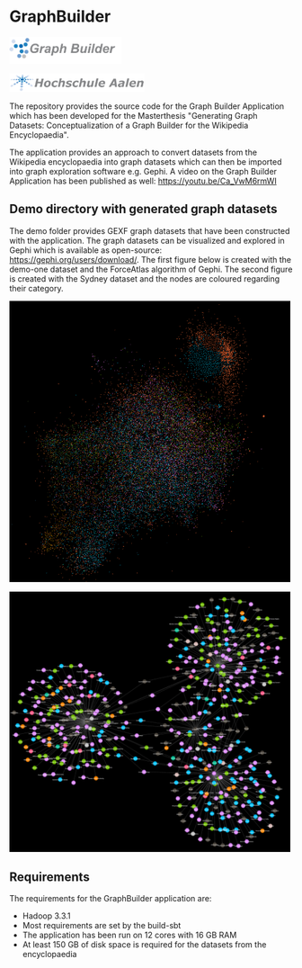 # GraphBuilder

<img src="demo/images/graph-builder.png" width="200"/>  <br />

<img src="demo/images/Logo_HSAA.png" width="240"/> 

The repository provides the source code for the Graph Builder Application which has been developed for the Masterthesis "Generating Graph Datasets: Conceptualization of a Graph Builder for the Wikipedia Encyclopaedia". 

The application provides an approach to convert datasets from the Wikipedia encyclopaedia into graph datasets which can then be imported into graph exploration software e.g. Gephi. A video on the Graph Builder Application has been published as well: https://youtu.be/Ca_VwM6rmWI

## Demo directory with generated graph datasets

The demo folder provides GEXF graph datasets that have been constructed with the application. The graph datasets can be visualized and explored in Gephi which is available as open-source: https://gephi.org/users/download/. The first figure below is created with the demo-one dataset and the ForceAtlas algorithm of Gephi. The second figure is created with the Sydney dataset and the nodes are coloured regarding their category. 


<img src="demo/images/main.png?raw=true" width="500"/>  <br />

<img src="demo/images/export.png?raw=true" width="500"/>


## Requirements 

The requirements for the GraphBuilder application are:

* Hadoop 3.3.1 
* Most requirements are set by the build-sbt
* The application has been run on 12 cores with 16 GB RAM
* At least 150 GB of disk space is required for the datasets from the encyclopaedia
